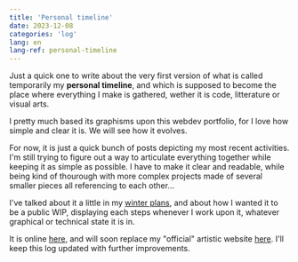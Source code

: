```yaml
---
title: 'Personal timeline'
date: 2023-12-08
categories: 'log'
lang: en
lang-ref: personal-timeline
---
```

Just a quick one to write about the very first version of what is called temporarily my **personal timeline**, and which is supposed to become the place where everything I make is gathered, wether it is code, litterature or visual arts.

I pretty much based its graphisms upon this webdev portfolio, for I love how simple and clear it is. We will see how it evolves.

For now, it is just a quick bunch of posts depicting my most recent activities. I'm still trying to figure out a way to articulate everything together while keeping it as simple as possible. I have to make it clear and readable, while being kind of thourough with more complex projects made of several smaller pieces all referencing to each other...

I've talked about it a little in my [winter plans](https://pquod.github.io/dev_portfolio/fr/log.html#plans-pour-l-hiver), and about how I wanted it to be a public WIP, displaying each steps whenever I work upon it, whatever graphical or technical state it is in.

It is online [here](https://pquod.github.io/personal_timeline/), and will soon replace my "official" artistic website [here](luciedesaubliaux.fr/). I'll keep this log updated with further improvements.
